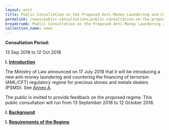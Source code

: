 ```yaml
---
layout: post
title: Public Consultation on the Proposed Anti-Money Laundering and Countering the Financing of Terrorism Regulatory Regime for Precious Stones and Metals Dealers
permalink: /news/public-consultations/public-consultation-on-the-proposed-anti-money-laundering-and-co/
breadcrumb: Public Consultation on the Proposed Anti-Money Laundering and Countering the Financing of Terrorism Regulatory Regime for Precious Stones and Metals Dealers
collection_name: news
---
```


**Consultation Period:**

13 Sep 2018 to 12 Oct 2018

**I. <u>Introduction</u>**

The Ministry of Law announced on 17 July 2018 that it will be introducing a new anti-money laundering and countering the financing of terrorism (AML/CFT) regulatory regime for precious stones and metals dealers (PSMD). See <u>Annex A</u>.

The public is invited to provide feedback on the proposed regime. This public consultation will run from 13 September 2018 to 12 October 2018.

**I. <u>Background</u>**

**I. <u>Requirements of the Regime</u>**
